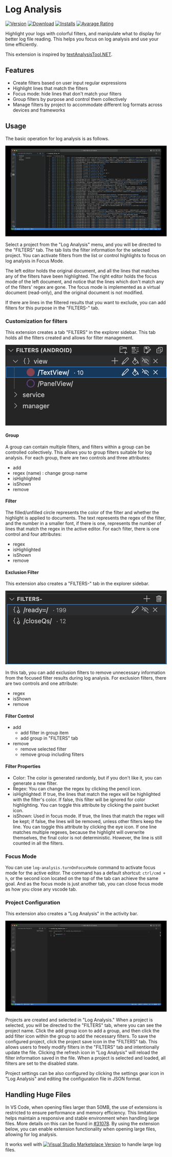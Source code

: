 # Log Analysis

[![Version](https://img.shields.io/vscode-marketplace/v/XinyaYang0506.log-analysis.svg?style=flat-square)](https://marketplace.visualstudio.com/items?itemName=XinyaYang0506.log-analysis)
[![Download](https://img.shields.io/visual-studio-marketplace/d/XinyaYang0506.log-analysis)](https://marketplace.visualstudio.com/items?itemName=XinyaYang0506.log-analysis)
[![Installs](https://img.shields.io/visual-studio-marketplace/i/XinyaYang0506.log-analysis)](https://marketplace.visualstudio.com/items?itemName=XinyaYang0506.log-analysis)
[![Avarage Rating](https://img.shields.io/vscode-marketplace/r/XinyaYang0506.log-analysis.svg?style=flat-square)](https://marketplace.visualstudio.com/items?itemName=XinyaYang0506.log-analysis)

Highlight your logs with colorful filters, and manipulate what to display for better log file reading. This helps you focus on log analysis and use your time efficiently.

This extension is inspired by [textAnalysisTool.NET](https://textanalysistool.github.io/).

## Features

- Create filters based on user input regular expressions
- Highlight lines that match the filters
- Focus mode: hide lines that don't match your filters
- Group filters by purpose and control them collectively
- Manage filters by project to accommodate different log formats across devices and frameworks

## Usage

The basic operation for log analysis is as follows.

![default_usage](https://raw.githubusercontent.com/JeanTracker/log-analysis-plus/update_readme/image/default_usage.gif)

Select a project from the "Log Analysis" menu, and you will be directed to the "FILTERS" tab. The tab lists the filter information for the selected project. You can activate filters from the list or control highlights to focus on log analysis in Focus Mode.

The left editor holds the original document, and all the lines that matches any of the filters have been highlighted. The right editor holds the focus mode of the left document, and notice that the lines which don't match any of the filters' regex are gone.
The focus mode is implemented as a virtual document (read-only), and the original document is not modified.

If there are lines in the filtered results that you want to exclude, you can add filters for this purpose in the "FILTERS-" tab.

### Customization for filters

This extension creates a tab "FILTERS" in the explorer sidebar. This tab holds all the filters created and allows for filter management.

![filter](https://raw.githubusercontent.com/JeanTracker/log-analysis-plus/update_readme/image/filters.png)

#### Group

A group can contain multiple filters, and filters within a group can be controlled collectively. This allows you to group filters suitable for log analysis.
For each group, there are two controls and three attributes:

- add
- regex (name) : change group name
- isHighlighted
- isShown
- remove

#### Filter

The filled/unfilled circle represents the color of the filter and whether the highlight is applied to documents. The text represents the regex of the filter, and the number in a smaller font, if there is one, represents the number of lines that match the regex in the active editor.
For each filter, there is one control and four attributes:

- regex
- isHighlighted
- isShown
- remove

#### Exclusion Filter

This extension also creates a "FILTERS-" tab in the explorer sidebar.

![ex-filter](https://raw.githubusercontent.com/JeanTracker/log-analysis-plus/update_readme/image/ex_filters.png)

In this tab, you can add exclusion filters to remove unnecessary information from the focused filter results during log analysis. For exclusion filters, there are two controls and one attribute:

- regex
- isShown
- remove

#### Filter Control

- add
  - add filter in group item
  - add group in "FILTERS" tab
- remove
  - remove selected filter
  - remove group including filters

#### Filter Properties

- Color: The color is generated randomly, but if you don't like it, you can generate a new filter.
- Regex: You can change the regex by clicking the pencil icon.
- isHighlighted: If true, the lines that match the regex will be highlighted with the filter's color. If false, this filter will be ignored for color highlighting. You can toggle this attribute by clicking the paint bucket icon.
- isShown: Used in focus mode. If true, the lines that match the regex will be kept; if false, the lines will be removed, unless other filters keep the line. You can toggle this attribute by clicking the eye icon.
 If one line matches multiple regexes, because the highlight will overwrite themselves, the final color is not deterministic. However, the line is still counted in all the filters.

### Focus Mode

You can use `log-analysis.turnOnFocusMode` command to activate focus mode for the active editor. The command has a default shortcut: `ctrl/cmd + h`, or the second icon located on the top of the tab can achieve the same goal. And as the focus mode is just another tab, you can close focus mode as how you close any vscode tab.

### Project Configuration

This extension also creates a "Log Analysis" in the activity bar.

![new-project](https://raw.githubusercontent.com/JeanTracker/log-analysis-plus/update_readme/image/new_project.gif)

Projects are created and selected in "Log Analysis." When a project is selected, you will be directed to the "FILTERS" tab, where you can see the project name. Click the add group icon to add a group, and then click the add filter icon within the group to add the necessary filters. To save the configured project, click the project save icon in the "FILTERS" tab. This allows users to freely modify filters in the "FILTERS" tab and intentionally update the file. Clicking the refresh icon in "Log Analysis" will reload the filter information saved in the file. When a project is selected and loaded, all filters are set to the disabled state.

Project settings can be also configured by clicking the settings gear icon in "Log Analysis" and editing the configuration file in JSON format.

## Handling Huge Files

In VS Code, when opening files larger than 50MB, the use of extensions is restricted to ensure performance and memory efficiency. This limitation helps maintain a responsive and stable environment when handling large files. More details on this can be found in [#31078](https://github.com/microsoft/vscode/issues/31078). By using the extension below, you can enable extension functionality when opening large files, allowing for log analysis.

It works well with [![Visual Studio Marketplace Version](https://img.shields.io/visual-studio-marketplace/v/mbehr1.vsc-lfs?color=green&label=vsc-lfs&logo=visual-studio-code)](https://marketplace.visualstudio.com/items?itemName=mbehr1.vsc-lfs) to handle large log files.

